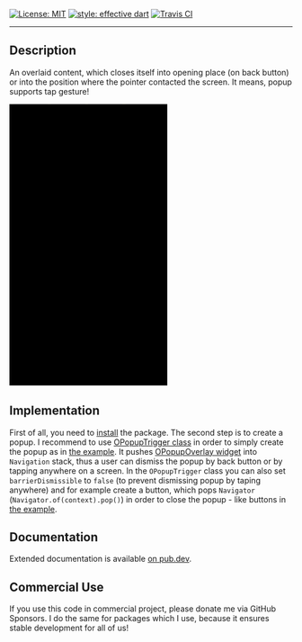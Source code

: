 <a href="https://opensource.org/licenses/MIT"><img src="https://img.shields.io/badge/license-MIT-yellow.svg" alt="License: MIT"></a>
<a href="https://github.com/tenhobi/effective_dart"><img src="https://img.shields.io/badge/style-effective_dart-blue.svg" alt="style: effective dart"></a>
<a href="https://travis-ci.org/github/owczaro/o_popup"><img src="https://travis-ci.org/owczaro/o_popup.svg?branch=master" alt="Travis CI"></a>

---


## Description

An overlaid content, which closes itself into opening place (on back button) or into the position where the pointer contacted the screen. It means, popup supports tap gesture!

<img src="https://raw.githubusercontent.com/owczaro/o_popup/master/example/o_popup_demo.gif" height="500">


## Implementation

First of all, you need to [install](https://pub.dev/packages/o_popup/install) the package.
The second step is to create a popup. I recommend to use [OPopupTrigger class](https://pub.dev/documentation/o_popup/latest/o_popup/OPopupTrigger-class.html) in order to simply create the popup as in [the example](https://pub.dev/packages/o_popup/example). It pushes [OPopupOverlay widget](https://pub.dev/documentation/o_popup/latest/o_popup/OPopupOverlay-class.html) into `Navigation` stack, thus a user can dismiss the popup by back button or by tapping anywhere on a screen. In the `OPopupTrigger` class you can also set `barrierDismissible` to `false` (to prevent dismissing popup by taping anywhere) and for example create a button, which pops `Navigator` (`Navigator.of(context).pop()`) in order to close the popup - like buttons in [the example](https://github.com/owczaro/o_popup/blob/master/example/lib/demo.dart).


## Documentation

Extended documentation is available [on pub.dev](https://pub.dev/documentation/o_popup/latest/o_popup/o_popup-library.html).


## Commercial Use

If you use this code in commercial project, please donate me via GitHub Sponsors. I do the same for packages which I use, because it ensures stable development for all of us!
